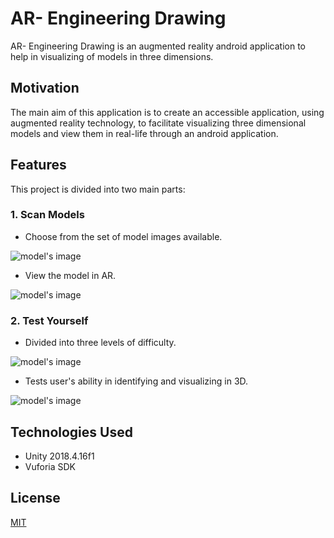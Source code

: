 # AR- Engineering Drawing

AR- Engineering Drawing is an augmented reality android application to help in visualizing of models in three dimensions.

## Motivation

The main aim of this application is to create an accessible application, using augmented reality technology, to facilitate visualizing three dimensional models and view them in real-life through an android application.

## Features
This project is divided into two main parts:

### 1. Scan Models
* Choose from the set of model images available.

![model's image](https://i.imgur.com/nudepNB.jpg)

* View the model in AR.

![model's image](https://i.imgur.com/4SXbAO1.png)

### 2. Test Yourself
* Divided into three levels of difficulty.

![model's image](https://i.imgur.com/4wSqYNc.png)

* Tests user's ability in identifying and visualizing in 3D.

![model's image](https://i.imgur.com/AvZUl7g.png)



## Technologies Used

* Unity 2018.4.16f1
* Vuforia SDK

## License
[MIT](https://choosealicense.com/licenses/mit/)
